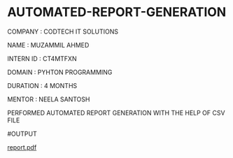 # AUTOMATED-REPORT-GENERATION

COMPANY : CODTECH IT SOLUTIONS 

NAME : MUZAMMIL AHMED

INTERN ID : CT4MTFXN

DOMAIN : PYHTON PROGRAMMING

DURATION : 4 MONTHS

MENTOR : NEELA SANTOSH 

PERFORMED AUTOMATED REPORT GENERATION WITH THE HELP OF CSV FILE

#OUTPUT

[report.pdf](https://github.com/user-attachments/files/19956137/report.pdf)


